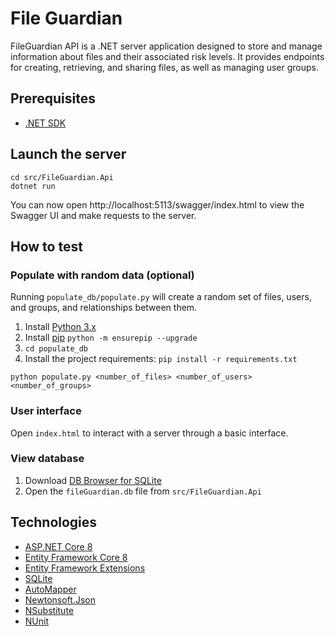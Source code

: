 # File Guardian

FileGuardian API is a .NET server application designed to store and manage information about files and their associated risk levels. It provides endpoints for creating, retrieving, and sharing files, as well as managing user groups.

## Prerequisites

- [.NET SDK](https://dotnet.microsoft.com/download)

## Launch the server
```
cd src/FileGuardian.Api
dotnet run
```
You can now open http://localhost:5113/swagger/index.html to view the Swagger UI and make requests to the server.

## How to test

### Populate with random data (optional)
Running `populate_db/populate.py` will create a random set of files, users, and groups, and relationships between them.

1. Install [Python 3.x](https://www.python.org/downloads/)
2. Install [pip](https://pip.pypa.io/en/stable/installation/) `python -m ensurepip --upgrade`
4. `cd populate_db`
5. Install the project requirements: `pip install -r requirements.txt`
```
python populate.py <number_of_files> <number_of_users> <number_of_groups>
```

### User interface
Open `index.html` to interact with a server through a basic interface.

### View database
1. Download [DB Browser for SQLite](https://sqlitebrowser.org/)
2. Open the `fileGuardian.db` file from `src/FileGuardian.Api`

## Technologies

- [ASP.NET Core 8](https://learn.microsoft.com/en-us/aspnet/core/introduction-to-aspnet-core?view=aspnetcore-8.0)
- [Entity Framework Core 8](https://learn.microsoft.com/en-us/ef/core/)
- [Entity Framework Extensions](https://entityframework-extensions.net/)
- [SQLite](https://www.sqlite.org/)
- [AutoMapper](https://automapper.org/)
- [Newtonsoft.Json](https://www.newtonsoft.com/json)
- [NSubstitute](https://nsubstitute.github.io/)
- [NUnit](https://nunit.org/)
